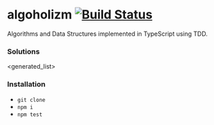 # algoholizm [![Build Status](https://travis-ci.org/kubk/algoholizm.svg?branch=master)](https://travis-ci.org/kubk/algoholizm) 

Algorithms and Data Structures implemented in TypeScript using TDD.

### Solutions
<generated_list>

### Installation
- `git clone`
- `npm i`
- `npm test`
